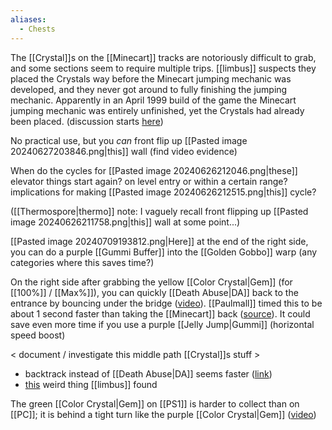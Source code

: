 ```yaml
---
aliases:
  - Chests
---
```

The [[Crystal]]s on the [[Minecart]] tracks are notoriously difficult to grab, and some sections seem to require multiple trips. [[limbus]] suspects they placed the Crystals way before the Minecart jumping mechanic was developed, and they never got around to fully finishing the jumping mechanic. Apparently in an April 1999 build of the game the Minecart jumping mechanic was entirely unfinished, yet the Crystals had already been placed. (discussion starts [here](https://discord.com/channels/313375426112389123/408694062862958592/1285460048243327018))

No practical use, but you *can* front flip up [[Pasted image 20240627203846.png|this]] wall (find video evidence)

When do the cycles for [[Pasted image 20240626212046.png|these]] elevator things start again? on level entry or within a certain range? implications for making [[Pasted image 20240626212515.png|this]] cycle?

([[Thermospore|thermo]] note: I vaguely recall front flipping up [[Pasted image 20240626211758.png|this]] wall at some point...)

[[Pasted image 20240709193812.png|Here]] at the end of the right side, you can do a purple [[Gummi Buffer]] into the [[Golden Gobbo]] warp (any categories where this saves time?)

On the right side after grabbing the yellow [[Color Crystal|Gem]] (for [[100%]] / [[Max%]]), you can quickly [[Death Abuse|DA]] back to the entrance by bouncing under the bridge ([video](https://www.youtube.com/watch?v=veTZwTu4wj0&t=79)). [[Paulmall]] timed this to be about 1 second faster than taking the [[Minecart]] back ([source](https://discord.com/channels/313375426112389123/408694062862958592/602070812693889037)). It could save even more time if you use a purple [[Jelly Jump|Gummi]] (horizontal speed boost)

< document / investigate this middle path [[Crystal]]s stuff >
- backtrack instead of [[Death Abuse|DA]] seems faster ([link](https://discord.com/channels/313375426112389123/408694062862958592/1287289751467987014))
- [this](https://discord.com/channels/313375426112389123/408694062862958592/1279768835905556481) weird thing [[limbus]] found

The green [[Color Crystal|Gem]] on [[PS1]] is harder to collect than on [[PC]]; it is behind a tight turn like the purple [[Color Crystal|Gem]] ([video](https://youtu.be/wJ1YUwekFSs&t=263))